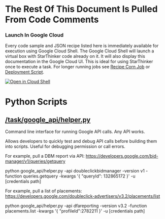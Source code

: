 # The Rest Of This Document Is Pulled From Code Comments

### Launch In Google Cloud

Every code sample and JSON recipe listed here is immediately available for execution using Google Cloud Shell.  The Google Cloud Shell will launch a virtual box with StarThinker code already on it.  It will also display this documentation in the Google Cloud UI.  This is ideal for using StarThinker once to execute a task.  For longer running jobs see [Recipe Corn Job](/cron/README.md) or [Deployment Script](/deploy/README.md).

[![Open in Cloud Shell](http://gstatic.com/cloudssh/images/open-btn.svg)](https://console.cloud.google.com/cloudshell/editor?cloudshell_git_repo=https%3A%2F%2Fgithub.com%2Fgoogle%2Fstarthinker&cloudshell_print=LAUNCH_RECIPE.txt&cloudshell_tutorial=task%2Fgoogle_api%2FREADME.md)


# Python Scripts


## [/task/google_api/helper.py](/task/google_api/helper.py)

Command line interface for running Google API calls.  Any API works.

Allows developers to quickly test and debug API calls before building them
into scripts.  Useful for debugging permission or call errors.

For example, pull a DBM report via API: https://developers.google.com/bid-manager/v1/queries/getquery

python google_api/helper.py -api doubleclickbidmanager -version v1 -function queries.getquery -kwargs '{ "queryId": 132865172 }' -u [credentials path] 

For example, pull a list of placements: https://developers.google.com/doubleclick-advertisers/v3.2/placements/list

python google_api/helper.py -api dfareporting -version v3.2 -function placements.list -kwargs '{ "profileId":2782211 }' -u [credentials path]


